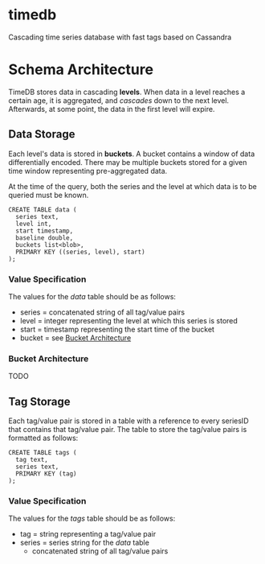 timedb
======

Cascading time series database with fast tags based on Cassandra

# Schema Architecture

TimeDB stores data in cascading **levels**. When data in a level reaches a certain age, it is aggregated, and *cascades* down to the next level. Afterwards, at some point, the data in the first level will expire.

## Data Storage

Each level's data is stored in **buckets**. A bucket contains a window of data differentially encoded. There may be multiple buckets stored for a given time window representing pre-aggregated data.

At the time of the query, both the series and the level at which data is to be queried must be known.

````
CREATE TABLE data (
  series text,
  level int,
  start timestamp,
  baseline double,
  buckets list<blob>,
  PRIMARY KEY ((series, level), start)
);
````

### Value Specification

The values for the *data* table should be as follows:

* series = concatenated string of all tag/value pairs
* level = integer representing the level at which this series is stored
* start = timestamp representing the start time of the bucket
* bucket = see [Bucket Architecture](#Bucket-Architecture)

### Bucket Architecture

TODO

## Tag Storage

Each tag/value pair is stored in a table with a reference to every seriesID that contains that tag/value pair. The table to store the tag/value pairs is formatted as follows:

````
CREATE TABLE tags (
  tag text,
  series text,
  PRIMARY KEY (tag)
);
````

### Value Specification

The values for the *tags* table should be as follows:

* tag = string representing a tag/value pair
* series = series string for the *data* table
  * concatenated string of all tag/value pairs
